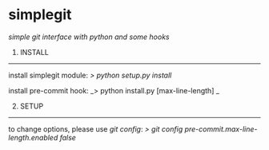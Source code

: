 simplegit
=========

*simple git interface with python and some hooks*


1. INSTALL
----------

install simplegit module:
_> python setup.py install_

install pre-commit hook:
_> python install.py <path-to-project> [max-line-length] _


2. SETUP
--------

to change options, please use *git config*:
_> git config pre-commit.max-line-length.enabled false_
